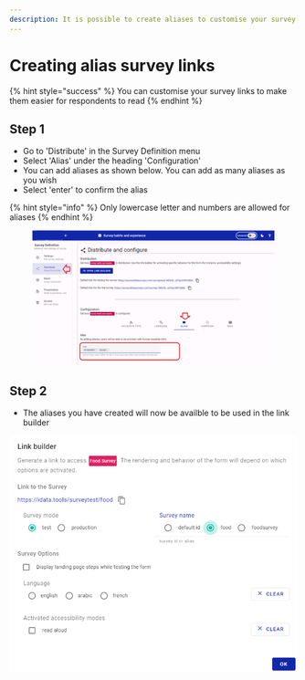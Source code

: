 ```yaml
---
description: It is possible to create aliases to customise your survey links
---
```


# Creating alias survey links

{% hint style="success" %}
You can customise your survey links to make them easier for respondents to read
{% endhint %}

## Step 1

* Go to 'Distribute' in the Survey Definition menu
* Select 'Alias' under the heading 'Configuration'
* You can add aliases as shown below. You can add as many aliases as you wish
* Select 'enter' to confirm the alias

{% hint style="info" %}
Only lowercase letter and numbers are allowed for aliases
{% endhint %}

<figure><img src="../../../.gitbook/assets/image (1) (1) (2) (4).png" alt=""><figcaption></figcaption></figure>

## Step 2

* The aliases you have created will now be availble to be used in the link builder

![](<../../../.gitbook/assets/image (308) (1) (1) (1) (1) (1).png>)
